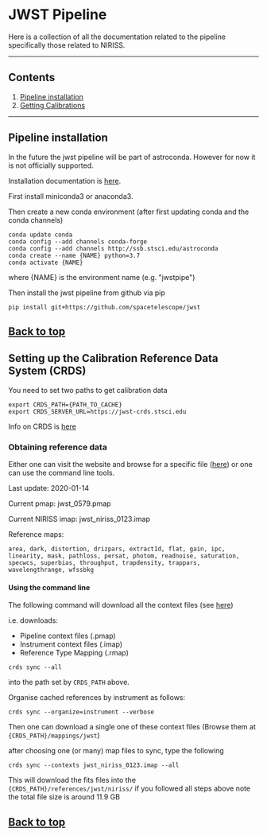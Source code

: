 # JWST Pipeline


Here is a collection of all the documentation related to the pipeline 
specifically those related to NIRISS.

---

## Contents

1. [Pipeline installation](#pipeline-installation)
2. [Getting Calibrations](#setting-up-the-calibration-reference-data-system-crds)

---

## Pipeline installation

In the future the jwst pipeline will be part of astroconda. However for now it 
is not officially supported.

Installation documentation is [here](https://github.com/spacetelescope/jwst).

First install miniconda3 or anaconda3.

Then create a new conda environment (after first updating conda and the conda channels)
```
conda update conda
conda config --add channels conda-forge
conda config --add channels http://ssb.stsci.edu/astroconda
conda create --name {NAME} python=3.7
conda activate {NAME}
```
where {NAME} is the environment name (e.g. "jwstpipe")

Then install the jwst pipeline from github via pip 
```
pip install git+https://github.com/spacetelescope/jwst
```

[Back to top](#jwst-pipeline)
---





## Setting up the Calibration Reference Data System (CRDS)

You need to set two paths to get calibration data
```
export CRDS_PATH={PATH_TO_CACHE}
export CRDS_SERVER_URL=https://jwst-crds.stsci.edu
```

Info on CRDS is [here](https://jwst-crds.stsci.edu/)


### Obtaining reference data

Either one can visit the website and browse for a specific file ([here](https://jwst-crds.stsci.edu/))
or one can use the command line tools.

Last update: 2020-01-14

Current pmap:  jwst_0579.pmap

Current NIRISS imap: jwst_niriss_0123.imap

Reference maps:
```
area, dark, distortion, drizpars, extract1d, flat, gain, ipc, linearity, mask, pathloss, persat, photom, readnoise, saturation, specwcs, superbias, throughput, trapdensity, trappars, wavelengthrange, wfssbkg
```

#### Using the command line

The following command will download all the context files 
(see [here](https://jwst-crds.stsci.edu/static/users_guide/overview.html#kinds-of-crds-files))

i.e. downloads:
- Pipeline context files (.pmap)
- Instrument context files (.imap)
- Reference Type Mapping (.rmap)

```
crds sync --all 
```
into the path set by `CRDS_PATH` above.

Organise cached references by instrument as follows:
```
crds sync --organize=instrument --verbose
```


Then one can download a single one of these context files
(Browse them at `{CRDS_PATH}/mappings/jwst`)

after choosing one (or many) map files to sync, type the following
```
crds sync --contexts jwst_niriss_0123.imap --all
```
This will download the fits files into the `{CRDS_PATH}/references/jwst/niriss/` if you followed all steps above
note the total file size is around 11.9 GB

[Back to top](#jwst-pipeline)
---








